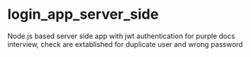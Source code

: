# login_app_server_side
Node.js based server side app with jwt authentication for purple docs interview, check are extablished for duplicate user and wrong password
